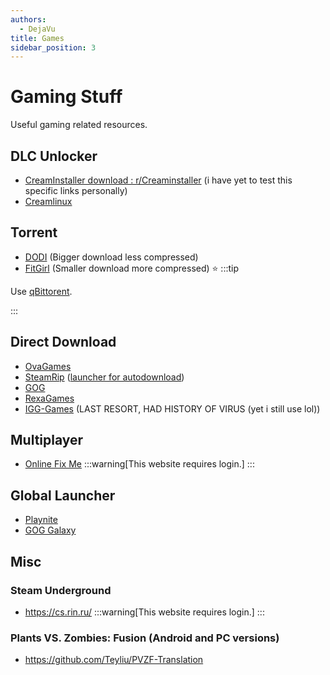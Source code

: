 ```yaml
---
authors:
  - DejaVu
title: Games
sidebar_position: 3
---
```

# Gaming Stuff
Useful gaming related resources.

## DLC Unlocker
- [CreamInstaller download : r/Creaminstaller](https://www.reddit.com/r/Creaminstaller/comments/1h9mqjr/creaminstaller_download/) (i have yet to test this specific links personally)
- [Creamlinux](https://github.com/Novattz/creamlinux-installer)
## Torrent
- [DODI](https://dodi-repacks.site/) (Bigger download less compressed)
- [FitGirl](http://fitgirl-repacks.site/) (Smaller download more compressed) ⭐
:::tip

Use [qBittorent](https://www.qbittorrent.org/download).

:::
## Direct Download
- [OvaGames](https://www.ovagames.com/)
- [SteamRip](https://steamrip.com/) ([launcher for autodownload](https://ascendara.app/))
- [GOG](https://gog-games.to/)
- [RexaGames](https://rexagames.com/)
- [IGG-Games](https://igg-games.com/) (LAST RESORT, HAD HISTORY OF VIRUS (yet i still use lol))
## Multiplayer
- [Online Fix Me](https://online-fix.me/)
:::warning[This website requires login.]
:::
## Global Launcher
- [Playnite](https://playnite.link/)
- [GOG Galaxy](https://gog-games.to/)
## Misc
### Steam Underground
- https://cs.rin.ru/
:::warning[This website requires login.]
:::
### Plants VS. Zombies: Fusion (Android and PC versions)
- https://github.com/Teyliu/PVZF-Translation